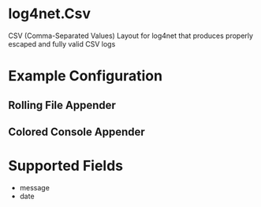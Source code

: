# log4net.Csv
CSV (Comma-Separated Values) Layout for log4net that produces properly escaped and fully valid CSV logs

# Example Configuration

## Rolling File Appender

## Colored Console Appender

# Supported Fields
* message
* date
